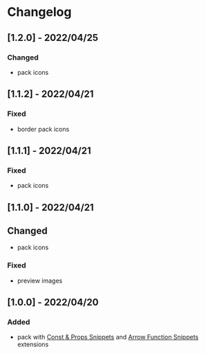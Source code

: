 # Changelog

<!-- http://keepachangelog.com/en/1.0.0/
Added       for new features.
Changed     for changes in existing functionality.
Deprecated  for once-stable features removed in upcoming releases.
Removed     for deprecated features removed in this release.
Fixed       for any bug fixes.
Security    to invite users to upgrade in case of vulnerabilities.
-->

## [1.2.0] - 2022/04/25

### Changed

- pack icons

## [1.1.2] - 2022/04/21

### Fixed

- border pack icons

## [1.1.1] - 2022/04/21

### Fixed

- pack icons

## [1.1.0] - 2022/04/21

## Changed

- pack icons

### Fixed

- preview images

## [1.0.0] - 2022/04/20

### Added

- pack with [Const & Props Snippets](https://marketplace.visualstudio.com/items?itemName=deinsoftware.const-props-snippets) and [Arrow Function Snippets](https://marketplace.visualstudio.com/items?itemName=deinsoftware.arrow-function-snippets) extensions